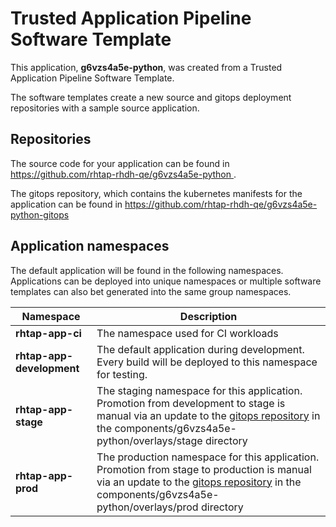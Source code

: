 # Trusted Application Pipeline Software Template

This application, **g6vzs4a5e-python**, was created from a Trusted Application Pipeline Software Template.

The software templates create a new source and gitops deployment repositories with a sample source application. 

## Repositories

The source code for your application can be found in [https://github.com/rhtap-rhdh-qe/g6vzs4a5e-python ](https://github.com/rhtap-rhdh-qe/g6vzs4a5e-python ).
 
The gitops repository, which contains the kubernetes manifests for the application can be found in 
[https://github.com/rhtap-rhdh-qe/g6vzs4a5e-python-gitops ](https://github.com/rhtap-rhdh-qe/g6vzs4a5e-python-gitops ) 

## Application namespaces 

The default application will be found in the following namespaces. Applications can be deployed into unique namespaces or multiple software templates can also bet generated into the same group namespaces.  

|  Namespace   |  Description   |  
| -------- | -------- |
| **rhtap-app-ci** | The namespace used for CI workloads |
| **rhtap-app-development** | The default application during development. Every build will be deployed to this namespace for testing. |
| **rhtap-app-stage** | The staging namespace for this application. Promotion from development to stage is manual via an update to the [gitops repository](https://github.com/rhtap-rhdh-qe/g6vzs4a5e-python-gitops ) in the components/g6vzs4a5e-python/overlays/stage directory |
| **rhtap-app-prod** | The production namespace for this application. Promotion from stage to production is manual via an update to the [gitops repository](https://github.com/rhtap-rhdh-qe/g6vzs4a5e-python-gitops ) in the components/g6vzs4a5e-python/overlays/prod directory |